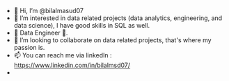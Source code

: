 - 👋 Hi, I’m @bilalmasud07
- 👀 I’m interested in data related projects (data analytics, engineering, and data science), I have good skills in SQL as well.
- 🌱 Data Engineer 💓. 
- 💞️ I’m looking to collaborate on data related projects, that's where my passion is.
- 📫 You can reach me via linkedIn : https://www.linkedin.com/in/bilalmsd07/
- 
